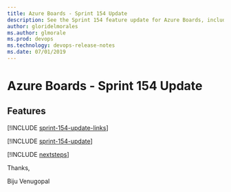 ```yaml
---
title: Azure Boards - Sprint 154 Update
description: See the Sprint 154 feature update for Azure Boards, including next steps.
author: gloridelmorales
ms.author: glmorale
ms.prod: devops
ms.technology: devops-release-notes
ms.date: 07/01/2019
---
```


# Azure Boards - Sprint 154 Update

## Features

[!INCLUDE [sprint-154-update-links](../includes/boards/sprint-154-update-links.md)]

[!INCLUDE [sprint-154-update](../includes/boards/sprint-154-update.md)]

[!INCLUDE [nextsteps](../includes/nextsteps.md)]

Thanks,

Biju Venugopal
